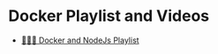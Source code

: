 # Docker Playlist and Videos

- [🌟🌟🌟 Docker and NodeJs Playlist](https://github.com/babakDoraniArab/DevOps-Videos.git)